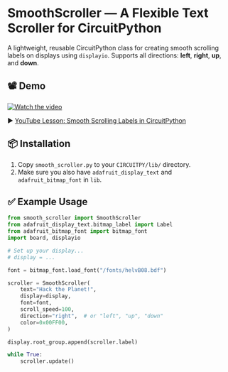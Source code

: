 # SmoothScroller — A Flexible Text Scroller for CircuitPython

A lightweight, reusable CircuitPython class for creating smooth scrolling labels on displays using `displayio`. Supports all directions: **left**, **right**, **up**, and **down**.

## 📽 Demo

[![Watch the video](https://user-images.githubusercontent.com/123456789/your-image.png)](https://youtu.be/-lrJ0fy0xm0?si=9HCbgmnwOycmiC4h)

▶️ [YouTube Lesson: Smooth Scrolling Labels in CircuitPython](https://youtu.be/-lrJ0fy0xm0?si=9HCbgmnwOycmiC4h)

## 📦 Installation

1. Copy `smooth_scroller.py` to your `CIRCUITPY/lib/` directory.
2. Make sure you also have `adafruit_display_text` and `adafruit_bitmap_font` in `lib`.

## ✅ Example Usage

```python
from smooth_scroller import SmoothScroller
from adafruit_display_text.bitmap_label import Label
from adafruit_bitmap_font import bitmap_font
import board, displayio

# Set up your display...
# display = ...

font = bitmap_font.load_font("/fonts/helvB08.bdf")

scroller = SmoothScroller(
    text="Hack the Planet!",
    display=display,
    font=font,
    scroll_speed=100,
    direction="right",  # or "left", "up", "down"
    color=0x00FF00,
)

display.root_group.append(scroller.label)

while True:
    scroller.update()
